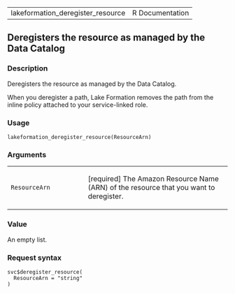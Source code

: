 <table style="width: 100%;">
<tbody>
<tr class="odd">
<td>lakeformation_deregister_resource</td>
<td style="text-align: right;">R Documentation</td>
</tr>
</tbody>
</table>

## Deregisters the resource as managed by the Data Catalog

### Description

Deregisters the resource as managed by the Data Catalog.

When you deregister a path, Lake Formation removes the path from the
inline policy attached to your service-linked role.

### Usage

    lakeformation_deregister_resource(ResourceArn)

### Arguments

<table>
<colgroup>
<col style="width: 35%" />
<col style="width: 65%" />
</colgroup>
<tbody>
<tr class="odd">
<td><code
id="lakeformation_deregister_resource_:_ResourceArn">ResourceArn</code></td>
<td><p>[required] The Amazon Resource Name (ARN) of the resource that
you want to deregister.</p></td>
</tr>
</tbody>
</table>

### Value

An empty list.

### Request syntax

    svc$deregister_resource(
      ResourceArn = "string"
    )
